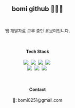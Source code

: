 <h2 align="center"> bomi github 🙋🏻‍♀️ </h2>

<br>

<p align="center">
  웹 개발자로 근무 중인 윤보미입니다.
  
</p>

<br>

<h4 align="center">Tech Stack</h4>

<p align="center">
  <img src="https://img.shields.io/badge/TypeScript-3178C6?style=flat-square&logo=TypeScript&logoColor=white"/></a>&nbsp 
  <img src="https://img.shields.io/badge/Node.js-339933?style=flat-square&logo=Node.js&logoColor=white"/></a>&nbsp 
  <img src="https://img.shields.io/badge/Javascript-ffb13b?style=flat-square&logo=javascript&logoColor=white"/></a>&nbsp
  <img src="https://img.shields.io/badge/React-61DAFB?style=flat-square&logo=React&logoColor=white"/></a>&nbsp 
  <br>
  <img src="https://img.shields.io/badge/Jest-C21325?style=flat-square&logo=Jest&logoColor=white"/></a>&nbsp
  <img src="https://img.shields.io/badge/Mysql-E6B91E?style=flat-square&logo=MySql&logoColor=white"/></a>&nbsp 
  <img src="https://img.shields.io/badge/aws-333664?style=flat-square&logo=amazon-aws&logoColor=white"/></a>&nbsp 
</p>

<br>

<h4 align="center">Contact</h4>
<p align="center">
  📧: bomi0251@gmail.com
</p>
